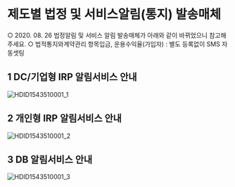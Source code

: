 # 제도별 법정 및 서비스알림(통지) 발송매체
○ 2020. 08. 26 법정알림 및 서비스 알림 발송매체가 아래와 같이 바뀌었으니 참고해주세요.
○ 법적통지와계약관리 항목입금, 운용수익율(가입자) : 별도 등록없이 SMS 자동셋팅
## 1 DC/기업형 IRP 알림서비스 안내

![HDID1543510001_1](HDID1543510001_1.jpg)

## 2 개인형 IRP 알림서비스 안내

![HDID1543510001_2](HDID1543510001_2.jpg)

## 3 DB 알림서비스 안내

![HDID1543510001_3](HDID1543510001_3.jpg)

